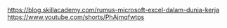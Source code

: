https://blog.skillacademy.com/rumus-microsoft-excel-dalam-dunia-kerja
https://www.youtube.com/shorts/PhAjmqfwtps
